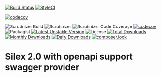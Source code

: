 [![Build Status](https://travis-ci.org/sonrac/silex-swagger-provider.svg?branch=master)](https://travis-ci.org/sonrac/silex-swagger-provider) 
[![StyleCI](https://styleci.io/repos/127441391/shield?branch=master&style=flat)](https://styleci.io/repos/127441391)

[![codecov](https://codecov.io/gh/sonrac/silex-swagger-provider/branch/master/graph/badge.svg)](https://codecov.io/gh/sonrac/silex-swagger-provider)

![Scrutinizer Build](https://scrutinizer-ci.com/g/sonrac/silex-swagger-provider/badges/build.png?b=master)
![Scrutinizer](https://scrutinizer-ci.com/g/sonrac/silex-swagger-provider/badges/quality-score.png?b=master)
![Scrutinizer Code Coverage](https://scrutinizer-ci.com/g/sonrac/silex-swagger-provider/badges/coverage.png?b=master)
[![codecov](https://codecov.io/gh/sonrac/silex-swagger-provider/branch/master/graph/badge.svg)](https://codecov.io/gh/sonrac/silex-swagger-provider)
![Packagist](https://poser.pugx.org/sonrac/silex-swagger-provider/v/stable.svg)
[![Latest Unstable Version](https://poser.pugx.org/sonrac/silex-swagger-provider/v/unstable)](https://packagist.org/packages/sonrac/silex-swagger-provider)
![License](https://poser.pugx.org/sonrac/silex-swagger-provider/license.svg)
[![Total Downloads](https://poser.pugx.org/sonrac/silex-swagger-provider/downloads)](https://packagist.org/packages/sonrac/silex-swagger-provider)
[![Monthly Downloads](https://poser.pugx.org/sonrac/silex-swagger-provider/d/monthly)](https://packagist.org/packages/sonrac/silex-swagger-provider)
[![Daily Downloads](https://poser.pugx.org/sonrac/silex-swagger-provider/d/daily)](https://packagist.org/packages/sonrac/silex-swagger-provider)
[![composer.lock](https://poser.pugx.org/sonrac/silex-swagger-provider/composerlock)](https://packagist.org/packages/sonrac/silex-swagger-provider)

# Silex 2.0 with openapi support swagger provider
